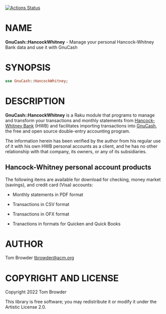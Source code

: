 [![Actions Status](https://github.com/tbrowder/Gnucash-HancockWhitney/actions/workflows/test.yml/badge.svg)](https://github.com/tbrowder/Gnucash-HancockWhitney/actions)

NAME
====

**GnuCash::HancockWhitney** - Manage your personal Hancock-Whitney Bank data and use it with GnuCash

SYNOPSIS
========

```raku
use GnuCash::HancockWhitney;
```

DESCRIPTION
===========

**GnuCash::HancockWhitney** is a Raku module that programs to manage and transform your transactions and monthly statements from [Hancock-Whitney Bank](https://hancockwhitney.com) (HWB) and facilitates importing transactions into [GnuCash](https://gnucash.org), the free and open source double-entry accounting program.

The information herein has been verified by the author from his regular use of it with his own HWB personal accounts as a client, and he has no other relationship with that company, its owners, or any of its subsidiaries.

Hancock-Whitney personal account products
-----------------------------------------

The following items are available for download for checking, money market (savings), and credit card (Visa) accounts:

  * Monthly statements in PDF format

  * Transactions in CSV format

  * Transactions in OFX format

  * Tranactions in formats for Quicken and Quick Books

AUTHOR
======

Tom Browder <tbrowder@acm.org>

COPYRIGHT AND LICENSE
=====================

Copyright 2022 Tom Browder

This library is free software; you may redistribute it or modify it under the Artistic License 2.0.


